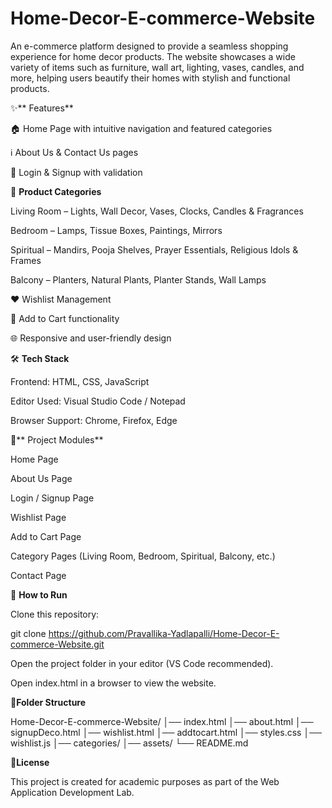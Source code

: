 # Home-Decor-E-commerce-Website

An e-commerce platform designed to provide a seamless shopping experience for home decor products. The website showcases a wide variety of items such as furniture, wall art, lighting, vases, candles, and more, helping users beautify their homes with stylish and functional products.

✨** Features**

🏠 Home Page with intuitive navigation and featured categories

ℹ️ About Us & Contact Us pages

🔐 Login & Signup with validation

📂 **Product Categories**

Living Room – Lights, Wall Decor, Vases, Clocks, Candles & Fragrances

Bedroom – Lamps, Tissue Boxes, Paintings, Mirrors

Spiritual – Mandirs, Pooja Shelves, Prayer Essentials, Religious Idols & Frames

Balcony – Planters, Natural Plants, Planter Stands, Wall Lamps

❤️ Wishlist Management

🛒 Add to Cart functionality

🌐 Responsive and user-friendly design

🛠️ **Tech Stack**

Frontend: HTML, CSS, JavaScript

Editor Used: Visual Studio Code / Notepad

Browser Support: Chrome, Firefox, Edge

📌** Project Modules**

Home Page

About Us Page

Login / Signup Page

Wishlist Page

Add to Cart Page

Category Pages (Living Room, Bedroom, Spiritual, Balcony, etc.)

Contact Page

🚀 **How to Run**

Clone this repository:

git clone https://github.com/Pravallika-Yadlapalli/Home-Decor-E-commerce-Website.git


Open the project folder in your editor (VS Code recommended).

Open index.html in a browser to view the website.

📂**Folder Structure**

Home-Decor-E-commerce-Website/
│── index.html
│── about.html
│── signupDeco.html
│── wishlist.html
│── addtocart.html
│── styles.css
│── wishlist.js
│── categories/
│── assets/
└── README.md

📜**License**

This project is created for academic purposes as part of the Web Application Development Lab.
